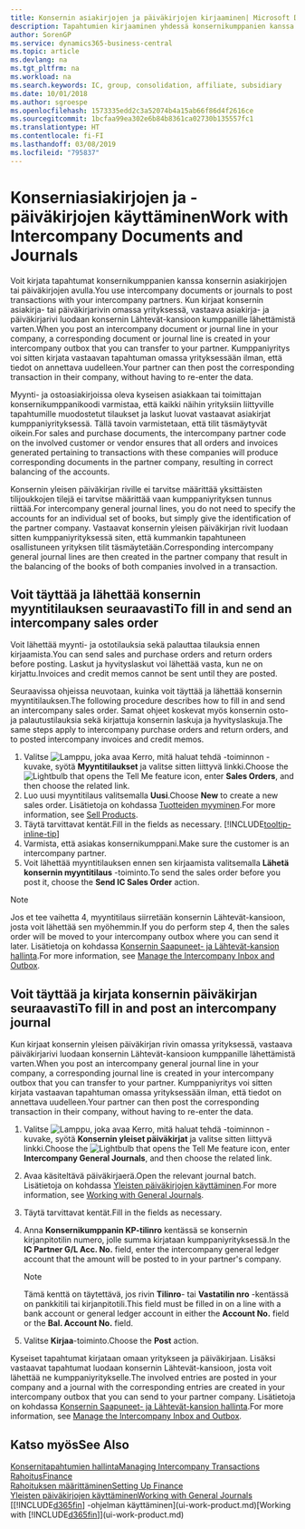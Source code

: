 ```yaml
---
title: Konsernin asiakirjojen ja päiväkirjojen kirjaaminen| Microsoft Docs
description: Tapahtumien kirjaaminen yhdessä konsernikumppanien kanssa konsernin asiakirjojen avulla.
author: SorenGP
ms.service: dynamics365-business-central
ms.topic: article
ms.devlang: na
ms.tgt_pltfrm: na
ms.workload: na
ms.search.keywords: IC, group, consolidation, affiliate, subsidiary
ms.date: 10/01/2018
ms.author: sgroespe
ms.openlocfilehash: 1573335edd2c3a52074b4a15ab66f86d4f2616ce
ms.sourcegitcommit: 1bcfaa99ea302e6b84b8361ca02730b135557fc1
ms.translationtype: HT
ms.contentlocale: fi-FI
ms.lasthandoff: 03/08/2019
ms.locfileid: "795837"
---
```

# <a name="work-with-intercompany-documents-and-journals"></a><span data-ttu-id="d533b-103">Konserniasiakirjojen ja -päiväkirjojen käyttäminen</span><span class="sxs-lookup"><span data-stu-id="d533b-103">Work with Intercompany Documents and Journals</span></span>
<span data-ttu-id="d533b-104">Voit kirjata tapahtumat konsernikumppanien kanssa konsernin asiakirjojen tai päiväkirjojen avulla.</span><span class="sxs-lookup"><span data-stu-id="d533b-104">You use intercompany documents or journals to post transactions with your intercompany partners.</span></span> <span data-ttu-id="d533b-105">Kun kirjaat konsernin asiakirja- tai päiväkirjarivin omassa yrityksessä, vastaava asiakirja- ja päiväkirjarivi luodaan konsernin Lähtevät-kansioon kumppanille lähettämistä varten.</span><span class="sxs-lookup"><span data-stu-id="d533b-105">When you post an intercompany document or journal line in your company, a corresponding document or journal line is created in your intercompany outbox that you can transfer to your partner.</span></span> <span data-ttu-id="d533b-106">Kumppaniyritys voi sitten kirjata vastaavan tapahtuman omassa yrityksessään ilman, että tiedot on annettava uudelleen.</span><span class="sxs-lookup"><span data-stu-id="d533b-106">Your partner can then post the corresponding transaction in their company, without having to re-enter the data.</span></span>

<span data-ttu-id="d533b-107">Myynti- ja ostoasiakirjoissa oleva kyseisen asiakkaan tai toimittajan konsernikumppanikoodi varmistaa, että kaikki näihin yrityksiin liittyville tapahtumille muodostetut tilaukset ja laskut luovat vastaavat asiakirjat kumppaniyrityksessä. Tällä tavoin varmistetaan, että tilit täsmäytyvät oikein.</span><span class="sxs-lookup"><span data-stu-id="d533b-107">For sales and purchase documents, the intercompany partner code on the involved customer or vendor ensures that all orders and invoices generated pertaining to transactions with these companies will produce corresponding documents in the partner company, resulting in correct balancing of the accounts.</span></span>

<span data-ttu-id="d533b-108">Konsernin yleisen päiväkirjan riville ei tarvitse määrittää yksittäisten tilijoukkojen tilejä ei tarvitse määrittää vaan kumppaniyrityksen tunnus riittää.</span><span class="sxs-lookup"><span data-stu-id="d533b-108">For intercompany general journal lines, you do not need to specify the accounts for an individual set of books, but simply give the identification of the partner company.</span></span> <span data-ttu-id="d533b-109">Vastaavat konsernin yleisen päiväkirjan rivit luodaan sitten kumppaniyrityksessä siten, että kummankin tapahtuneen osallistuneen yrityksen tilit täsmäytetään.</span><span class="sxs-lookup"><span data-stu-id="d533b-109">Corresponding intercompany general journal lines are then created in the partner company that result in the balancing of the books of both companies involved in a transaction.</span></span>

## <a name="to-fill-in-and-send-an-intercompany-sales-order"></a><span data-ttu-id="d533b-110">Voit täyttää ja lähettää konsernin myyntitilauksen seuraavasti</span><span class="sxs-lookup"><span data-stu-id="d533b-110">To fill in and send an intercompany sales order</span></span>
<span data-ttu-id="d533b-111">Voit lähettää myynti- ja ostotilauksia sekä palauttaa tilauksia ennen kirjaamista.</span><span class="sxs-lookup"><span data-stu-id="d533b-111">You can send sales and purchase orders and return orders before posting.</span></span> <span data-ttu-id="d533b-112">Laskut ja hyvityslaskut voi lähettää vasta, kun ne on kirjattu.</span><span class="sxs-lookup"><span data-stu-id="d533b-112">Invoices and credit memos cannot be sent until they are posted.</span></span>

<span data-ttu-id="d533b-113">Seuraavissa ohjeissa neuvotaan, kuinka voit täyttää ja lähettää konsernin myyntitilauksen.</span><span class="sxs-lookup"><span data-stu-id="d533b-113">The following procedure describes how to fill in and send an intercompany sales order.</span></span> <span data-ttu-id="d533b-114">Samat ohjeet koskevat myös konsernin osto- ja palautustilauksia sekä kirjattuja konsernin laskuja ja hyvityslaskuja.</span><span class="sxs-lookup"><span data-stu-id="d533b-114">The same steps apply to intercompany purchase orders and return orders, and to posted intercompany invoices and credit memos.</span></span>  

1. <span data-ttu-id="d533b-115">Valitse ![Lamppu, joka avaa Kerro, mitä haluat tehdä -toiminnon](media/ui-search/search_small.png "Kerro, mitä haluat tehdä") -kuvake, syötä **Myyntitilaukset** ja valitse sitten liittyvä linkki.</span><span class="sxs-lookup"><span data-stu-id="d533b-115">Choose the ![Lightbulb that opens the Tell Me feature](media/ui-search/search_small.png "Tell me what you want to do") icon, enter **Sales Orders**, and then choose the related link.</span></span>  
2. <span data-ttu-id="d533b-116">Luo uusi myyntitilaus valitsemalla **Uusi**.</span><span class="sxs-lookup"><span data-stu-id="d533b-116">Choose **New** to create a new sales order.</span></span> <span data-ttu-id="d533b-117">Lisätietoja on kohdassa [Tuotteiden myyminen](sales-how-sell-products.md).</span><span class="sxs-lookup"><span data-stu-id="d533b-117">For more information, see [Sell Products](sales-how-sell-products.md).</span></span>  
3. <span data-ttu-id="d533b-118">Täytä tarvittavat kentät.</span><span class="sxs-lookup"><span data-stu-id="d533b-118">Fill in the fields as necessary.</span></span> [!INCLUDE[tooltip-inline-tip](includes/tooltip-inline-tip_md.md)]
4. <span data-ttu-id="d533b-119">Varmista, että asiakas konsernikumppani.</span><span class="sxs-lookup"><span data-stu-id="d533b-119">Make sure the customer is an intercompany partner.</span></span>
5. <span data-ttu-id="d533b-120">Voit lähettää myyntitilauksen ennen sen kirjaamista valitsemalla **Lähetä konsernin myyntitilaus** -toiminto.</span><span class="sxs-lookup"><span data-stu-id="d533b-120">To send the sales order before you post it, choose the **Send IC Sales Order** action.</span></span>

> [!NOTE]
> <span data-ttu-id="d533b-121">Jos et tee vaihetta 4, myyntitilaus siirretään konsernin Lähtevät-kansioon, josta voit lähettää sen myöhemmin.</span><span class="sxs-lookup"><span data-stu-id="d533b-121">If you do perform step 4, then the sales order will be moved to your intercompany outbox where you can send it later.</span></span> <span data-ttu-id="d533b-122">Lisätietoja on kohdassa [Konsernin Saapuneet- ja Lähtevät-kansion hallinta](intercompany-how-manage-intercompany-inbox.md).</span><span class="sxs-lookup"><span data-stu-id="d533b-122">For more information, see [Manage the Intercompany Inbox and Outbox](intercompany-how-manage-intercompany-inbox.md).</span></span>

## <a name="to-fill-in-and-post-an-intercompany-journal"></a><span data-ttu-id="d533b-123">Voit täyttää ja kirjata konsernin päiväkirjan seuraavasti</span><span class="sxs-lookup"><span data-stu-id="d533b-123">To fill in and post an intercompany journal</span></span>
<span data-ttu-id="d533b-124">Kun kirjaat konsernin yleisen päiväkirjan rivin omassa yrityksessä, vastaava päiväkirjarivi luodaan konsernin Lähtevät-kansioon kumppanille lähettämistä varten.</span><span class="sxs-lookup"><span data-stu-id="d533b-124">When you post an intercompany general journal line in your company, a corresponding journal line is created in your intercompany outbox that you can transfer to your partner.</span></span> <span data-ttu-id="d533b-125">Kumppaniyritys voi sitten kirjata vastaavan tapahtuman omassa yrityksessään ilman, että tiedot on annettava uudelleen.</span><span class="sxs-lookup"><span data-stu-id="d533b-125">Your partner can then post the corresponding transaction in their company, without having to re-enter the data.</span></span>

1. <span data-ttu-id="d533b-126">Valitse ![Lamppu, joka avaa Kerro, mitä haluat tehdä -toiminnon](media/ui-search/search_small.png "Kerro, mitä haluat tehdä") -kuvake, syötä **Konsernin yleiset päiväkirjat** ja valitse sitten liittyvä linkki.</span><span class="sxs-lookup"><span data-stu-id="d533b-126">Choose the ![Lightbulb that opens the Tell Me feature](media/ui-search/search_small.png "Tell me what you want to do") icon, enter **Intercompany General Journals**, and then choose the related link.</span></span>  
2. <span data-ttu-id="d533b-127">Avaa käsiteltävä päiväkirjaerä.</span><span class="sxs-lookup"><span data-stu-id="d533b-127">Open the relevant journal batch.</span></span> <span data-ttu-id="d533b-128">Lisätietoja on kohdassa [Yleisten päiväkirjojen käyttäminen](ui-work-general-journals.md).</span><span class="sxs-lookup"><span data-stu-id="d533b-128">For more information, see [Working with General Journals](ui-work-general-journals.md).</span></span>
3. <span data-ttu-id="d533b-129">Täytä tarvittavat kentät.</span><span class="sxs-lookup"><span data-stu-id="d533b-129">Fill in the fields as necessary.</span></span>
4. <span data-ttu-id="d533b-130">Anna **Konsernikumppanin KP-tilinro** kentässä se konsernin kirjanpitotilin numero, jolle summa kirjataan kumppaniyrityksessä.</span><span class="sxs-lookup"><span data-stu-id="d533b-130">In the **IC Partner G/L Acc. No.** field, enter the intercompany general ledger account that the amount will be posted to in your partner's company.</span></span>

    > [!NOTE]
    > <span data-ttu-id="d533b-131">Tämä kenttä on täytettävä, jos rivin **Tilinro**- tai **Vastatilin nro** -kentässä on pankkitili tai kirjanpitotili.</span><span class="sxs-lookup"><span data-stu-id="d533b-131">This field must be filled in on a line with a bank account or general ledger account in either the **Account No.** field or the **Bal. Account No.** field.</span></span>  
5. <span data-ttu-id="d533b-132">Valitse **Kirjaa**-toiminto.</span><span class="sxs-lookup"><span data-stu-id="d533b-132">Choose the **Post** action.</span></span>

<span data-ttu-id="d533b-133">Kyseiset tapahtumat kirjataan omaan yritykseen ja päiväkirjaan. Lisäksi vastaavat tapahtumat luodaan konsernin Lähtevät-kansioon, josta voit lähettää ne kumppaniyritykselle.</span><span class="sxs-lookup"><span data-stu-id="d533b-133">The involved entries are posted in your company and a journal with the corresponding entries are created in your intercompany outbox that you can send to your partner company.</span></span> <span data-ttu-id="d533b-134">Lisätietoja on kohdassa [Konsernin Saapuneet- ja Lähtevät-kansion hallinta](intercompany-how-manage-intercompany-inbox.md).</span><span class="sxs-lookup"><span data-stu-id="d533b-134">For more information, see [Manage the Intercompany Inbox and Outbox](intercompany-how-manage-intercompany-inbox.md).</span></span>

## <a name="see-also"></a><span data-ttu-id="d533b-135">Katso myös</span><span class="sxs-lookup"><span data-stu-id="d533b-135">See Also</span></span>
[<span data-ttu-id="d533b-136">Konsernitapahtumien hallinta</span><span class="sxs-lookup"><span data-stu-id="d533b-136">Managing Intercompany Transactions</span></span>](intercompany-manage.md)  
[<span data-ttu-id="d533b-137">Rahoitus</span><span class="sxs-lookup"><span data-stu-id="d533b-137">Finance</span></span>](finance.md)  
[<span data-ttu-id="d533b-138">Rahoituksen määrittäminen</span><span class="sxs-lookup"><span data-stu-id="d533b-138">Setting Up Finance</span></span>](finance-setup-finance.md)  
[<span data-ttu-id="d533b-139">Yleisten päiväkirjojen käyttäminen</span><span class="sxs-lookup"><span data-stu-id="d533b-139">Working with General Journals</span></span>](ui-work-general-journals.md)  
<span data-ttu-id="d533b-140">[[!INCLUDE[d365fin](includes/d365fin_md.md)] -ohjelman käyttäminen](ui-work-product.md)</span><span class="sxs-lookup"><span data-stu-id="d533b-140">[Working with [!INCLUDE[d365fin](includes/d365fin_md.md)]](ui-work-product.md)</span></span>

